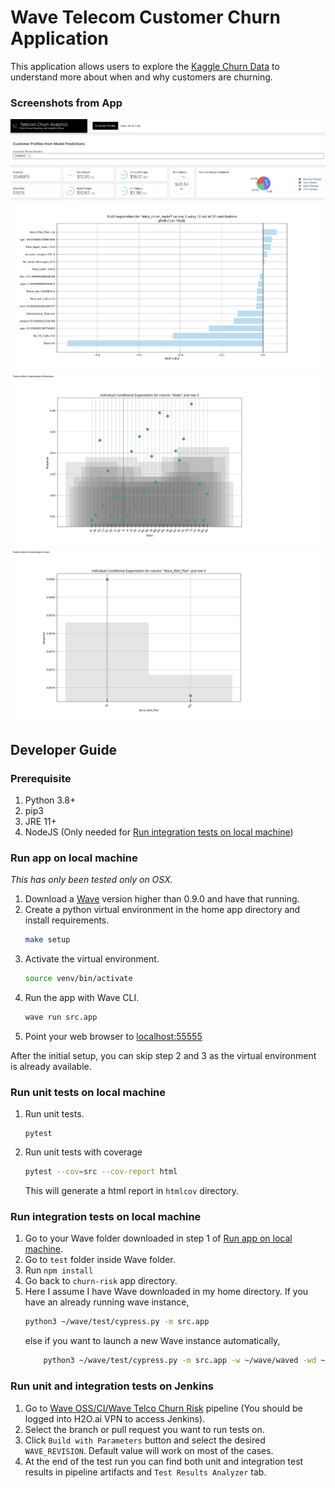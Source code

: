 # Wave Telecom Customer Churn Application

This application allows users to explore the [Kaggle Churn Data](https://www.kaggle.com/c/churn-analytics-bda/data) 
to understand more about when and why customers are churning. 

### Screenshots from App

![Chrun App Screenshot - 1](docs/screenshots/Churn%20app%20-%201.png)
![Chrun App Screenshot - 2](docs/screenshots/Churn%20app%20-2.png)
![Chrun App Screenshot - 3](docs/screenshots/Churn%20app%20-%203.png)

## Developer Guide 

### Prerequisite 
1. Python 3.8+
2. pip3
3. JRE 11+
4. NodeJS (Only needed for [Run integration tests on local machine](#run-integration-tests-on-local-machine))

### Run app on local machine 

_This has only been tested only on OSX._

1. Download a [Wave](https://github.com/h2oai/wave/releases) version higher than 0.9.0 and have that running. 
2. Create a python virtual environment in the home app directory and install requirements. 
    ```bash
    make setup
    ```
3. Activate the virtual environment.
    ```bash 
    source venv/bin/activate
    ```
4. Run the app with Wave CLI.
    ```bash
    wave run src.app
    ```
5. Point your web browser to [localhost:55555](http://localhost:55555)

After the initial setup, you can skip step 2 and 3 as the virtual environment is already available.

### Run unit tests on local machine 

1. Run unit tests.
    ```
    pytest
    ```
2. Run unit tests with coverage
    ```bash
    pytest --cov=src --cov-report html
    ```
    This will generate a html report in `htmlcov` directory.
    
### Run integration tests on local machine 

1. Go to your Wave folder downloaded in step 1 of [Run app on local machine](#run-app-on-local-machine).
2. Go to `test` folder inside Wave folder.
3. Run `npm install`
4. Go back to `churn-risk` app directory.
5. Here I assume I have Wave downloaded in my home directory. 
If you have an already running wave instance,
    ```bash
    python3 ~/wave/test/cypress.py -m src.app
    ```
   else if you want to launch a new Wave instance automatically,
   ```bash
       python3 ~/wave/test/cypress.py -m src.app -w ~/wave/waved -wd ~/wave/www
   ```

### Run unit and integration tests on Jenkins

1. Go to [Wave OSS/CI/Wave Telco Churn Risk](http://mr-0xc1:8080/job/wave-oss/job/ci/job/wave-churn-risk) pipeline 
(You should be logged into H2O.ai VPN to access Jenkins).
2. Select the branch or pull request you want to run tests on.
3. Click `Build with Parameters` button and select the desired `WAVE_REVISION`. 
Default value will work on most of the cases. 
4. At the end of the test run you can find both unit and integration test results in
pipeline artifacts and `Test Results Analyzer` tab. 
